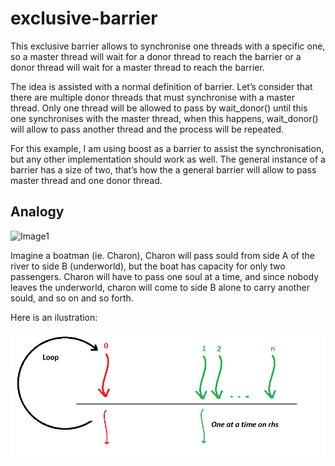 # exclusive-barrier

This exclusive barrier allows to synchronise one threads with a specific one, so a master 
thread will wait for a donor thread to reach the barrier or a donor thread will wait for 
a master thread to reach the barrier. 

The idea is assisted with a normal definition of barrier. Let’s consider that there are
multiple donor threads that must synchronise with a master thread. Only one thread will be
allowed to pass by wait_donor() until this one synchronises with the master thread, 
when this happens, wait_donor() will allow to pass another thread and the process will be repeated. 

For this example, I am using boost as a barrier to assist the synchronisation, but any other 
implementation should work as well. The general instance of a barrier has a size of two,
that’s how the a general barrier will allow to pass master thread and one donor thread.

## Analogy

![Image1](https://www.florenceinferno.com/wp-content/uploads/2013/10/Charon-Dore.jpg)

Imagine a boatman (ie. Charon), Charon will pass sould from side A of the river to side B (underworld), but the boat has capacity for only two passengers. Charon will have to pass one soul at a time, and since nobody leaves the underworld, charon will come to side B alone to carry another sould, and so on and so forth.



Here is an ilustration:

![Image2](https://github.com/rapastranac/exclusive-barrier/blob/master/ExclusiveBarrier.png?raw=true)
